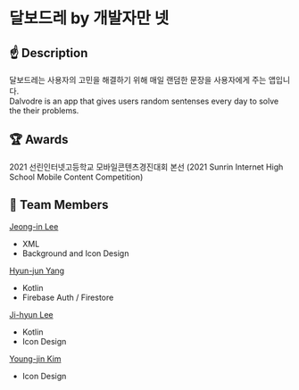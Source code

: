 # 달보드레 by 개발자만 넷
## ☝ Description
달보드레는 사용자의 고민을 해결하기 위해 매일 랜덤한 문장을 사용자에게 주는 앱입니다. <br />
Dalvodre is an app that gives users random sentenses every day to solve the their problems.

## 🏆 Awards
2021 선린인터넷고등학교 모바일콘텐츠경진대회 본선 (2021 Sunrin Internet High School Mobile Content Competition)

## 🙏 Team Members
[ Jeong-in Lee ](https://github.com/Jeongin205)<br />
 - XML <br />
 - Background and Icon Design <br />


[ Hyun-jun Yang ](https://github.com/2tle)<br />
 - Kotlin <br />
 - Firebase Auth / Firestore <br />


[ Ji-hyun Lee ](https://github.com/JiHyun13)<br />
 - Kotlin <br />
 - Icon Design <br />


[ Young-jin Kim ](https://github.com/jinagabnida) <br />
 - Icon Design <br />


